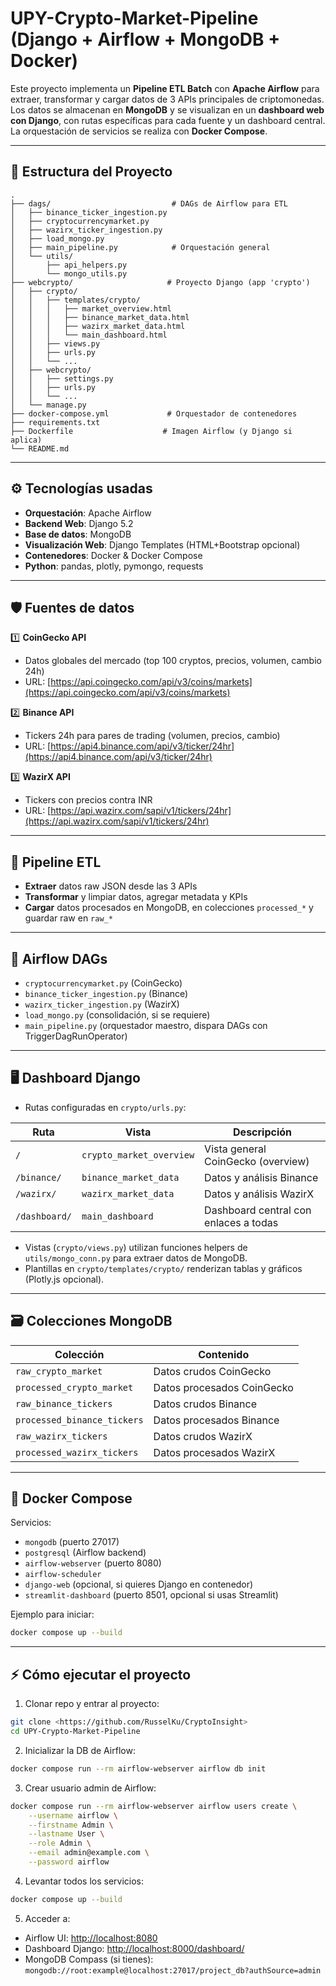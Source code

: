 # **UPY-Crypto-Market-Pipeline (Django + Airflow + MongoDB + Docker)**

Este proyecto implementa un **Pipeline ETL Batch** con **Apache Airflow** para extraer, transformar y cargar datos de 3 APIs principales de criptomonedas.
Los datos se almacenan en **MongoDB** y se visualizan en un **dashboard web con Django**, con rutas específicas para cada fuente y un dashboard central.
La orquestación de servicios se realiza con **Docker Compose**.

---

## 📂 **Estructura del Proyecto**

```
.
├── dags/                           # DAGs de Airflow para ETL
│   ├── binance_ticker_ingestion.py
│   ├── cryptocurrencymarket.py
│   ├── wazirx_ticker_ingestion.py
│   ├── load_mongo.py
│   ├── main_pipeline.py            # Orquestación general
│   └── utils/
│       ├── api_helpers.py
│       └── mongo_utils.py
├── webcrypto/                     # Proyecto Django (app 'crypto')
│   ├── crypto/
│   │   ├── templates/crypto/
│   │   │   ├── market_overview.html
│   │   │   ├── binance_market_data.html
│   │   │   ├── wazirx_market_data.html
│   │   │   └── main_dashboard.html
│   │   ├── views.py
│   │   ├── urls.py
│   │   └── ...
│   ├── webcrypto/
│   │   ├── settings.py
│   │   ├── urls.py
│   │   └── ...
│   └── manage.py
├── docker-compose.yml             # Orquestador de contenedores
├── requirements.txt
├── Dockerfile                    # Imagen Airflow (y Django si aplica)
└── README.md
```

---

## ⚙️ **Tecnologías usadas**

* **Orquestación**: Apache Airflow
* **Backend Web**: Django 5.2
* **Base de datos**: MongoDB
* **Visualización Web**: Django Templates (HTML+Bootstrap opcional)
* **Contenedores**: Docker & Docker Compose
* **Python**: pandas, plotly, pymongo, requests

---

## 🛡️ **Fuentes de datos**

1️⃣ **CoinGecko API**

* Datos globales del mercado (top 100 cryptos, precios, volumen, cambio 24h)
* URL: [https://api.coingecko.com/api/v3/coins/markets](https://api.coingecko.com/api/v3/coins/markets)

2️⃣ **Binance API**

* Tickers 24h para pares de trading (volumen, precios, cambio)
* URL: [https://api4.binance.com/api/v3/ticker/24hr](https://api4.binance.com/api/v3/ticker/24hr)

3️⃣ **WazirX API**

* Tickers con precios contra INR
* URL: [https://api.wazirx.com/sapi/v1/tickers/24hr](https://api.wazirx.com/sapi/v1/tickers/24hr)

---

## 💾 **Pipeline ETL**

* **Extraer** datos raw JSON desde las 3 APIs
* **Transformar** y limpiar datos, agregar metadata y KPIs
* **Cargar** datos procesados en MongoDB, en colecciones `processed_*` y guardar raw en `raw_*`

---

## 🔄 **Airflow DAGs**

* `cryptocurrencymarket.py` (CoinGecko)
* `binance_ticker_ingestion.py` (Binance)
* `wazirx_ticker_ingestion.py` (WazirX)
* `load_mongo.py` (consolidación, si se requiere)
* `main_pipeline.py` (orquestador maestro, dispara DAGs con TriggerDagRunOperator)

---

## 🖥️ **Dashboard Django**

* Rutas configuradas en `crypto/urls.py`:

| Ruta          | Vista                    | Descripción                           |
| ------------- | ------------------------ | ------------------------------------- |
| `/`           | `crypto_market_overview` | Vista general CoinGecko (overview)    |
| `/binance/`   | `binance_market_data`    | Datos y análisis Binance              |
| `/wazirx/`    | `wazirx_market_data`     | Datos y análisis WazirX               |
| `/dashboard/` | `main_dashboard`         | Dashboard central con enlaces a todas |

* Vistas (`crypto/views.py`) utilizan funciones helpers de `utils/mongo_conn.py` para extraer datos de MongoDB.
* Plantillas en `crypto/templates/crypto/` renderizan tablas y gráficos (Plotly.js opcional).

---

## 🗃️ **Colecciones MongoDB**

| Colección                   | Contenido                  |
| --------------------------- | -------------------------- |
| `raw_crypto_market`         | Datos crudos CoinGecko     |
| `processed_crypto_market`   | Datos procesados CoinGecko |
| `raw_binance_tickers`       | Datos crudos Binance       |
| `processed_binance_tickers` | Datos procesados Binance   |
| `raw_wazirx_tickers`        | Datos crudos WazirX        |
| `processed_wazirx_tickers`  | Datos procesados WazirX    |

---

## 🐳 **Docker Compose**

Servicios:

* `mongodb` (puerto 27017)
* `postgresql` (Airflow backend)
* `airflow-webserver` (puerto 8080)
* `airflow-scheduler`
* `django-web` (opcional, si quieres Django en contenedor)
* `streamlit-dashboard` (puerto 8501, opcional si usas Streamlit)

Ejemplo para iniciar:

```bash
docker compose up --build
```

---

## ⚡ **Cómo ejecutar el proyecto**

1. Clonar repo y entrar al proyecto:

```bash
git clone <https://github.com/RusselKu/CryptoInsight>
cd UPY-Crypto-Market-Pipeline
```

2. Inicializar la DB de Airflow:

```bash
docker compose run --rm airflow-webserver airflow db init
```

3. Crear usuario admin de Airflow:

```bash
docker compose run --rm airflow-webserver airflow users create \
    --username airflow \
    --firstname Admin \
    --lastname User \
    --role Admin \
    --email admin@example.com \
    --password airflow
```

4. Levantar todos los servicios:

```bash
docker compose up --build
```

5. Acceder a:

* Airflow UI: [http://localhost:8080](http://localhost:8080)
* Dashboard Django: [http://localhost:8000/dashboard/](http://localhost:8000/dashboard/)
* MongoDB Compass (si tienes): `mongodb://root:example@localhost:27017/project_db?authSource=admin`